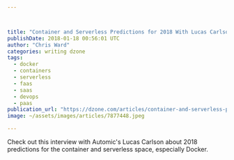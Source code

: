 ```yaml
---



title: "Container and Serverless Predictions for 2018 With Lucas Carlson [Audio]"
publishDate: 2018-01-18 00:56:01 UTC
author: "Chris Ward"
categories: writing dzone
tags:
  - docker
  - containers
  - serverless
  - faas
  - saas
  - devops
  - paas
publication_url: "https://dzone.com/articles/container-and-serverless-predictions-for-2018-with"
image: ~/assets/images/articles/7877448.jpeg

---
```

Check out this interview with Automic's Lucas Carlson about 2018 predictions for the container and serverless space, especially Docker.

